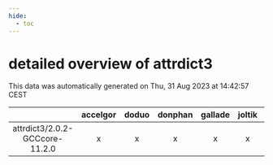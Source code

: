 ```yaml
---
hide:
  - toc
---
```


detailed overview of attrdict3
==============================


This data was automatically generated on Thu, 31 Aug 2023 at 14:42:57 CEST  

| |accelgor|doduo|donphan|gallade|joltik|skitty|swalot|victini|
| :---: | :---: | :---: | :---: | :---: | :---: | :---: | :---: | :---: |
|attrdict3/2.0.2-GCCcore-11.2.0|x|x|x|x|x|x|x|x|
